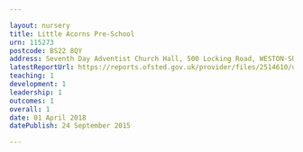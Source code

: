 ```yaml
---

layout: nursery
title: Little Acorns Pre-School
urn: 115273
postcode: BS22 8QY
address: Seventh Day Adventist Church Hall, 500 Locking Road, WESTON-SUPER-MARE, Avon, BS22 8QY
latestReportUrl: https://reports.ofsted.gov.uk/provider/files/2514610/urn/115273.pdf
teaching: 1
development: 1
leadership: 1
outcomes: 1
overall: 1
date: 01 April 2018 
datePublish: 24 September 2015

---
```

